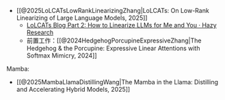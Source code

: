
- [[@2025LoLCATsLowRankLinearizingZhang|LoLCATs: On Low-Rank Linearizing of Large Language Models, 2025]]
    - [LoLCATs Blog Part 2: How to Linearize LLMs for Me and You · Hazy Research](https://hazyresearch.stanford.edu/blog/2024-10-14-lolcats-p2)
    - 前置工作：[[@2024HedgehogPorcupineExpressiveZhang|The Hedgehog & the Porcupine: Expressive Linear Attentions with Softmax Mimicry, 2024]]

Mamba:
- [[@2025MambaLlamaDistillingWang|The Mamba in the Llama: Distilling and Accelerating Hybrid Models, 2025]]
